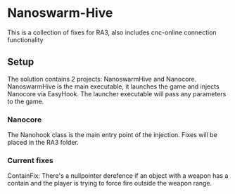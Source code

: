 # Nanoswarm-Hive
This is a collection of fixes for RA3, also includes cnc-online connection functionality

## Setup
The solution contains 2 projects: NanoswarmHive and Nanocore. NanoswarmHive is the main executable, it launches the game and injects Nanocore via EasyHook. The launcher executable will pass any parameters to the game.

### Nanocore
The Nanohook class is the main entry point of the injection. Fixes will be placed in the RA3 folder.

### Current fixes
ContainFix: There's a nullpointer derefence if an object with a weapon has a contain and the player is trying to force fire outside the weapon range.
